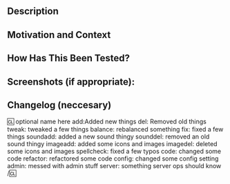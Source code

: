 <!-- Thanks for choosing to take the time to contribute to our project! We have a few things below that we'd like you to fill out -->
<!-- The more detail you can give us, the faster we can code review, test, and merge your changes -->

<!--- Provide a general summary of your changes in the Title above -->

## Description
<!--- Describe your changes in detail -->

## Motivation and Context
<!--- Why is this change required? What problem does it solve? -->
<!--- If it fixes an open issue, please link to the issue here. -->

## How Has This Been Tested?
<!--- Please describe in detail how you tested your changes. -->
<!--- This helps us replicate your tests, to speed up review. -->
<!--- Include details of your testing environment, tests ran to see how -->
<!--- your change affects other areas of the code, etc. -->

## Screenshots (if appropriate):

## Changelog (neccesary)

🆑 optional name here 
add:Added new things
del: Removed old things 
tweak: tweaked a few things 
balance: rebalanced something 
fix: fixed a few things 
soundadd: added a new sound thingy sounddel: removed an old sound thingy 
imageadd: added some icons and images imagedel: deleted some icons and images 
spellcheck: fixed a few typos code: changed some code 
refactor: refactored some code config: changed some config setting 
admin: messed with admin stuff server: something server ops should know 
/🆑
